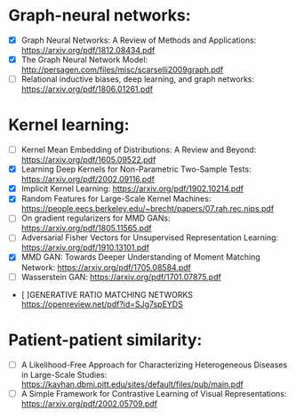 # Graph-neural networks:
- [X] Graph Neural Networks: A Review of Methods and Applications: https://arxiv.org/pdf/1812.08434.pdf
- [X] The Graph Neural Network Model: http://persagen.com/files/misc/scarselli2009graph.pdf
- [ ] Relational inductive biases, deep learning, and graph networks: https://arxiv.org/pdf/1806.01261.pdf

# Kernel learning:
- [ ] Kernel Mean Embedding of Distributions: A Review and Beyond: https://arxiv.org/pdf/1605.09522.pdf
- [X] Learning Deep Kernels for Non-Parametric Two-Sample Tests: https://arxiv.org/pdf/2002.09116.pdf
- [X] Implicit Kernel Learning: https://arxiv.org/pdf/1902.10214.pdf
- [X] Random Features for Large-Scale Kernel Machines: https://people.eecs.berkeley.edu/~brecht/papers/07.rah.rec.nips.pdf
- [ ] On gradient regularizers for MMD GANs: https://arxiv.org/pdf/1805.11565.pdf
- [ ] Adversarial Fisher Vectors for Unsupervised Representation Learning: https://arxiv.org/pdf/1910.13101.pdf
- [X] MMD GAN: Towards Deeper Understanding of Moment Matching Network: https://arxiv.org/pdf/1705.08584.pdf
- [ ] Wasserstein GAN: https://arxiv.org/pdf/1701.07875.pdf
- [ ]GENERATIVE RATIO MATCHING NETWORKS https://openreview.net/pdf?id=SJg7spEYDS
# Patient-patient similarity:
- [ ] A Likelihood-Free Approach for Characterizing Heterogeneous Diseases in Large-Scale Studies: https://kayhan.dbmi.pitt.edu/sites/default/files/pub/main.pdf
- [ ] A Simple Framework for Contrastive Learning of Visual Representations: https://arxiv.org/pdf/2002.05709.pdf
